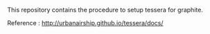 This repository contains the procedure to setup tessera for graphite.


Reference : 
http://urbanairship.github.io/tessera/docs/

